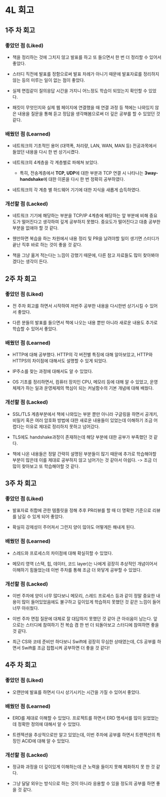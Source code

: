 # 4L 회고

## 1주 차 회고
### 좋았던 점 (Liked)
- 책을 정리하는 것에 그치지 않고 발표를 하고 또 들으면서 한 번 더 정리할 수 있어서 좋았다.

- 스터디 직전에 발표를 정함으로써 발표 차례가 아니기 때문에 발표자료를 정리하지 않는 등의 미루는 일이 없는 점이 좋았다.

- 실제 면접같이 질의응답 시간을 가지니 어느정도 학습이 되었는지 확인할 수 있었다.

- 패킷이 무엇인지와 실제 웹 페이지에 연결했을 때 연결 과정 등 책에는 나와있지 않은 내용을 질문을 통해 듣고 정답을 생각해봄으로써 더 깊은 공부를 할 수 있었던 것 같다.

### 배웠던 점 (Learned)
- 네트워크의 기초적인 용어 (대역폭, 처리량, LAN, WAN, MAN 등) 전공과목에서 들었던 내용을 다시 한 번 상기시켰다.

- 네트워크의 4계층을 각 계층별로 파헤쳐 보았다.
    - 특히, 전송계층에서 **TCP, UDP**에 대한 부분과 TCP 연결 시 나타나는 **3way-handshake**에 대한 이론을 다시 한 번 정확히 공부하였다.

- 네트워크의 각 계층 별 하드웨어 기기에 대한 지식을 새롭게 습득하였다.

### 개선할 점 (Lacked)
- 네트워크 기기에 해당하는 부분을 TCP/IP 4계층에 해당하는 앞 부분에 비해 중요도가 떨어진다고 생각하여 깊게 공부하지 못했다. 중요도가 떨어진다고 대충 공부한 부분을 없애야 할 것 같다.

- 웬만하면 복습을 하는 차원에서 내용 정리 및 PR을 날려야할 일이 생기면 스터디가 끝난 직후 바로 하는 것이 좋을 것 같다.

- 책을 그냥 옮겨 적는다는 느낌이 강했기 때문에, 다른 참고 자료들도 많이 찾아봐야겠다는 생각이 든다.


## 2주 차 회고
### 좋았던 점 (Liked)
- 전 주차 회고를 하면서 시작하여 저번주 공부한 내용을 다시한번 상기시킬 수 있어서 좋았다.

- 다른 분들의 발표를 들으면서 책에 나오는 내용 뿐만 아니라 새로운 내용도 추가로 학습할 수 있어서 좋았다.

### 배웠던 점 (Learned)
- HTTP에 대해 공부했다. HTTP의 각 버전별 특징에 대해 알아보았고, HTTP와 HTTPS의 차이점에 대해서도 설명할 수 있게 되었다.

- IP주소를 찾는 과정에 대해서도 알 수 있었다.

- OS 기초를 정리하면서, 컴퓨터 장치인 CPU, 메모리 등에 대해 알 수 있었고, 운영체제가 하는 일과 운영체제의 핵심이 되는 커널함수의 기본 개념에 대해 배웠다.

### 개선할 점 (Lacked)
- SSL/TLS 계층부분에서 책에 나와있는 부분 뿐만 아니라 구글링을 하면서 공개키, 비밀키 혹은 여러 암호화 방법에 대한 새로운 내용들이 있었는데 이해하기 조금 어렵다는 이유로 제대로 정리하지 못하고 넘어갔다.

- TLS에도 handshake과정이 존재하는데 해당 부분에 대한 공부가 부족했던 것 같다.

- 책에 나온 내용들은 정말 간략히 설명된 부분들이 많기 때문에 추가로 학습해야할 부분이 많은데 이를 제대로 공부하지 않고 넘어가는 것 같아서 아쉽다. -> 조금 더 많이 찾아보고 또 학습해야할 것 같다.

## 3주 차 회고
### 좋았던 점 (Liked)
- 발표자료 취합에 관한 템플릿을 정해 추후 PR리뷰를 할 때 더 명확한 기준으로 리뷰를 남길 수 있게 되어 좋았다.

- 확실히 강제성이 주어져서 그런지 양이 많아도 어떻게든 해내게 된다.

### 배웠던 점 (Learned)
- 스레드와 프로세스의 차이점에 대해 확실히할 수 있었다.

- 메모리 영역 (스택, 힙, 데이터, 코드 layer)는 나에게 굉장히 추상적인 개념이어서 이해하기 힘들었는데 이번 주차를 통해 조금 더 와닿게 공부할 수 있었다.

### 개선할 점 (Lacked)
- 이번 주차에 양이 너무 많다보니 메모리, 스레드 프로세스 등과 같이 정말 중요한 내용이 많이 들어있었음에도 불구하고 깊이있게 학습하지 못했던 것 같은 느낌이 들어 너무 아쉬웠다.

- 이번 주차 면접 질문에 대체로 잘 대답하지 못했던 것 같아 큰 아쉬움이 남는다. 앞으로는 스터디에 참여하기 전 복습 겸 한 번 더 되돌아보고 스터디에 참여하면 좋을 것 같다.

- 최근 CS와 코테 준비만 하다보니 Swift에 굉장히 무심한 상태였는데, CS 공부를 하면서 Swift를 조금 접합시켜 공부하면 더 좋을 것 같다!

## 4주 차 회고
### 좋았던 점 (Liked)
- 오랜만에 발표를 하면서 다시 상기시키는 시간을 가질 수 있어서 좋았다.

### 배웠던 점 (Learned)
- ERD를 제대로 이해할 수 있었다. 프로젝트를 하면서 ERD 명세서를 많이 읽었었는데 정확한 정의에 대해서 알 수 있었다.

- 트렌젝션을 추상적으로만 알고 있었는데, 이번 주차에 공부를 하면서 트랜잭션의 특징인 ACID에 대해 알 수 있었다.

### 개선할 점 (Lacked)
- 정규화 과정을 더 깊이있게 이해하는데 큰 노력을 들이지 못해 체화하지 못 한 것 같다.

- 그냥 달달 외우는 방식으로 하는 것이 아니라 응용할 수 있을 정도의 공부를 하면 좋을 것 같다.